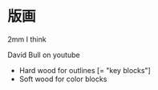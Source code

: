 # 版画

2mm I think

David Bull on youtube
- Hard wood for outlines [= "key blocks"]
- Soft wood for color blocks
